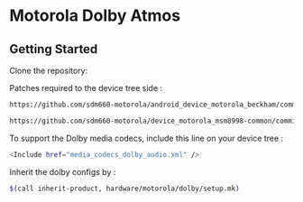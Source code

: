 Motorola Dolby Atmos
====================

Getting Started
---------------
Clone the repository:

Patches required to the device tree side :

```bash
https://github.com/sdm660-motorola/android_device_motorola_beckham/commit/0ddf5f7426aa62858381d97a472867da31b0c74a
```

```bash
https://github.com/sdm660-motorola/device_motorola_msm8998-common/commit/8f107da3add9fa8f585e1a553543f858801cf8ee
```

To support the Dolby media codecs, include this line on your device tree :

```bash
<Include href="media_codecs_dolby_audio.xml" />
```

Inherit the dolby configs by :

```bash
$(call inherit-product, hardware/motorola/dolby/setup.mk)
```
